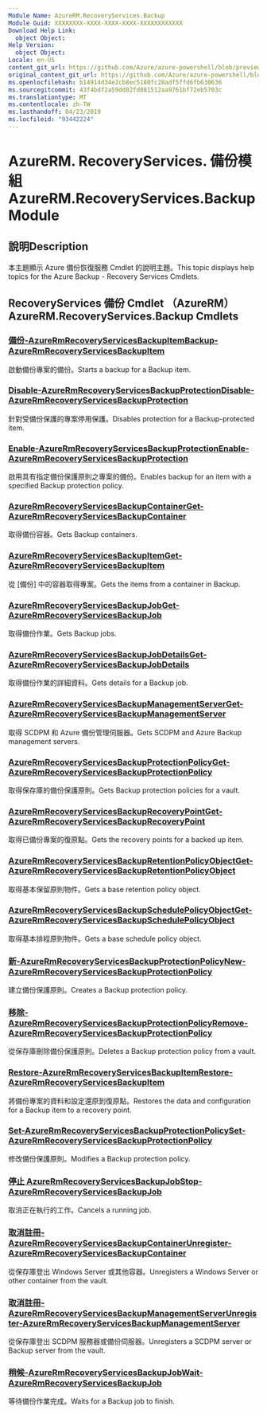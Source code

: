 ```yaml
---
Module Name: AzureRM.RecoveryServices.Backup
Module Guid: XXXXXXXX-XXXX-XXXX-XXXX-XXXXXXXXXXXX
Download Help Link:
  object Object: 
Help Version:
  object Object: 
Locale: en-US
content_git_url: https://github.com/Azure/azure-powershell/blob/preview/src/ResourceManager/RecoveryServices.Backup/Commands.RecoveryServices.Backup/help/AzureRM.RecoveryServices.Backup.md
original_content_git_url: https://github.com/Azure/azure-powershell/blob/preview/src/ResourceManager/RecoveryServices.Backup/Commands.RecoveryServices.Backup/help/AzureRM.RecoveryServices.Backup.md
ms.openlocfilehash: b14914d34e2cb8ec5180fc28adf5ffd6fb630636
ms.sourcegitcommit: 43f4bdf2a59dd82fd881512aa9761bf72eb5703c
ms.translationtype: MT
ms.contentlocale: zh-TW
ms.lasthandoff: 04/23/2019
ms.locfileid: "93442224"
---
```

# <span data-ttu-id="d208c-101">AzureRM. RecoveryServices. 備份模組</span><span class="sxs-lookup"><span data-stu-id="d208c-101">AzureRM.RecoveryServices.Backup Module</span></span>
## <span data-ttu-id="d208c-102">說明</span><span class="sxs-lookup"><span data-stu-id="d208c-102">Description</span></span>
<span data-ttu-id="d208c-103">本主題顯示 Azure 備份恢復服務 Cmdlet 的說明主題。</span><span class="sxs-lookup"><span data-stu-id="d208c-103">This topic displays help topics for the Azure Backup - Recovery Services Cmdlets.</span></span>

## <span data-ttu-id="d208c-104">RecoveryServices 備份 Cmdlet （AzureRM）</span><span class="sxs-lookup"><span data-stu-id="d208c-104">AzureRM.RecoveryServices.Backup Cmdlets</span></span>
### [<span data-ttu-id="d208c-105">備份-AzureRmRecoveryServicesBackupItem</span><span class="sxs-lookup"><span data-stu-id="d208c-105">Backup-AzureRmRecoveryServicesBackupItem</span></span>](Backup-AzureRmRecoveryServicesBackupItem.md)
<span data-ttu-id="d208c-106">啟動備份專案的備份。</span><span class="sxs-lookup"><span data-stu-id="d208c-106">Starts a backup for a Backup item.</span></span>

### [<span data-ttu-id="d208c-107">Disable-AzureRmRecoveryServicesBackupProtection</span><span class="sxs-lookup"><span data-stu-id="d208c-107">Disable-AzureRmRecoveryServicesBackupProtection</span></span>](Disable-AzureRmRecoveryServicesBackupProtection.md)
<span data-ttu-id="d208c-108">針對受備份保護的專案停用保護。</span><span class="sxs-lookup"><span data-stu-id="d208c-108">Disables protection for a Backup-protected item.</span></span>

### [<span data-ttu-id="d208c-109">Enable-AzureRmRecoveryServicesBackupProtection</span><span class="sxs-lookup"><span data-stu-id="d208c-109">Enable-AzureRmRecoveryServicesBackupProtection</span></span>](Enable-AzureRmRecoveryServicesBackupProtection.md)
<span data-ttu-id="d208c-110">啟用具有指定備份保護原則之專案的備份。</span><span class="sxs-lookup"><span data-stu-id="d208c-110">Enables backup for an item with a specified Backup protection policy.</span></span>

### [<span data-ttu-id="d208c-111">AzureRmRecoveryServicesBackupContainer</span><span class="sxs-lookup"><span data-stu-id="d208c-111">Get-AzureRmRecoveryServicesBackupContainer</span></span>](Get-AzureRmRecoveryServicesBackupContainer.md)
<span data-ttu-id="d208c-112">取得備份容器。</span><span class="sxs-lookup"><span data-stu-id="d208c-112">Gets Backup containers.</span></span>

### [<span data-ttu-id="d208c-113">AzureRmRecoveryServicesBackupItem</span><span class="sxs-lookup"><span data-stu-id="d208c-113">Get-AzureRmRecoveryServicesBackupItem</span></span>](Get-AzureRmRecoveryServicesBackupItem.md)
<span data-ttu-id="d208c-114">從 [備份] 中的容器取得專案。</span><span class="sxs-lookup"><span data-stu-id="d208c-114">Gets the items from a container in Backup.</span></span>

### [<span data-ttu-id="d208c-115">AzureRmRecoveryServicesBackupJob</span><span class="sxs-lookup"><span data-stu-id="d208c-115">Get-AzureRmRecoveryServicesBackupJob</span></span>](Get-AzureRmRecoveryServicesBackupJob.md)
<span data-ttu-id="d208c-116">取得備份作業。</span><span class="sxs-lookup"><span data-stu-id="d208c-116">Gets Backup jobs.</span></span>

### [<span data-ttu-id="d208c-117">AzureRmRecoveryServicesBackupJobDetails</span><span class="sxs-lookup"><span data-stu-id="d208c-117">Get-AzureRmRecoveryServicesBackupJobDetails</span></span>](Get-AzureRmRecoveryServicesBackupJobDetails.md)
<span data-ttu-id="d208c-118">取得備份作業的詳細資料。</span><span class="sxs-lookup"><span data-stu-id="d208c-118">Gets details for a Backup job.</span></span>

### [<span data-ttu-id="d208c-119">AzureRmRecoveryServicesBackupManagementServer</span><span class="sxs-lookup"><span data-stu-id="d208c-119">Get-AzureRmRecoveryServicesBackupManagementServer</span></span>](Get-AzureRmRecoveryServicesBackupManagementServer.md)
<span data-ttu-id="d208c-120">取得 SCDPM 和 Azure 備份管理伺服器。</span><span class="sxs-lookup"><span data-stu-id="d208c-120">Gets SCDPM and Azure Backup management servers.</span></span>

### [<span data-ttu-id="d208c-121">AzureRmRecoveryServicesBackupProtectionPolicy</span><span class="sxs-lookup"><span data-stu-id="d208c-121">Get-AzureRmRecoveryServicesBackupProtectionPolicy</span></span>](Get-AzureRmRecoveryServicesBackupProtectionPolicy.md)
<span data-ttu-id="d208c-122">取得保存庫的備份保護原則。</span><span class="sxs-lookup"><span data-stu-id="d208c-122">Gets Backup protection policies for a vault.</span></span>

### [<span data-ttu-id="d208c-123">AzureRmRecoveryServicesBackupRecoveryPoint</span><span class="sxs-lookup"><span data-stu-id="d208c-123">Get-AzureRmRecoveryServicesBackupRecoveryPoint</span></span>](Get-AzureRmRecoveryServicesBackupRecoveryPoint.md)
<span data-ttu-id="d208c-124">取得已備份專案的復原點。</span><span class="sxs-lookup"><span data-stu-id="d208c-124">Gets the recovery points for a backed up item.</span></span>

### [<span data-ttu-id="d208c-125">AzureRmRecoveryServicesBackupRetentionPolicyObject</span><span class="sxs-lookup"><span data-stu-id="d208c-125">Get-AzureRmRecoveryServicesBackupRetentionPolicyObject</span></span>](Get-AzureRmRecoveryServicesBackupRetentionPolicyObject.md)
<span data-ttu-id="d208c-126">取得基本保留原則物件。</span><span class="sxs-lookup"><span data-stu-id="d208c-126">Gets a base retention policy object.</span></span>

### [<span data-ttu-id="d208c-127">AzureRmRecoveryServicesBackupSchedulePolicyObject</span><span class="sxs-lookup"><span data-stu-id="d208c-127">Get-AzureRmRecoveryServicesBackupSchedulePolicyObject</span></span>](Get-AzureRmRecoveryServicesBackupSchedulePolicyObject.md)
<span data-ttu-id="d208c-128">取得基本排程原則物件。</span><span class="sxs-lookup"><span data-stu-id="d208c-128">Gets a base schedule policy object.</span></span>

### [<span data-ttu-id="d208c-129">新-AzureRmRecoveryServicesBackupProtectionPolicy</span><span class="sxs-lookup"><span data-stu-id="d208c-129">New-AzureRmRecoveryServicesBackupProtectionPolicy</span></span>](New-AzureRmRecoveryServicesBackupProtectionPolicy.md)
<span data-ttu-id="d208c-130">建立備份保護原則。</span><span class="sxs-lookup"><span data-stu-id="d208c-130">Creates a Backup protection policy.</span></span>

### [<span data-ttu-id="d208c-131">移除-AzureRmRecoveryServicesBackupProtectionPolicy</span><span class="sxs-lookup"><span data-stu-id="d208c-131">Remove-AzureRmRecoveryServicesBackupProtectionPolicy</span></span>](Remove-AzureRmRecoveryServicesBackupProtectionPolicy.md)
<span data-ttu-id="d208c-132">從保存庫刪除備份保護原則。</span><span class="sxs-lookup"><span data-stu-id="d208c-132">Deletes a Backup protection policy from a vault.</span></span>

### [<span data-ttu-id="d208c-133">Restore-AzureRmRecoveryServicesBackupItem</span><span class="sxs-lookup"><span data-stu-id="d208c-133">Restore-AzureRmRecoveryServicesBackupItem</span></span>](Restore-AzureRmRecoveryServicesBackupItem.md)
<span data-ttu-id="d208c-134">將備份專案的資料和設定還原到復原點。</span><span class="sxs-lookup"><span data-stu-id="d208c-134">Restores the data and configuration for a Backup item to a recovery point.</span></span>

### [<span data-ttu-id="d208c-135">Set-AzureRmRecoveryServicesBackupProtectionPolicy</span><span class="sxs-lookup"><span data-stu-id="d208c-135">Set-AzureRmRecoveryServicesBackupProtectionPolicy</span></span>](Set-AzureRmRecoveryServicesBackupProtectionPolicy.md)
<span data-ttu-id="d208c-136">修改備份保護原則。</span><span class="sxs-lookup"><span data-stu-id="d208c-136">Modifies a Backup protection policy.</span></span>

### [<span data-ttu-id="d208c-137">停止 AzureRmRecoveryServicesBackupJob</span><span class="sxs-lookup"><span data-stu-id="d208c-137">Stop-AzureRmRecoveryServicesBackupJob</span></span>](Stop-AzureRmRecoveryServicesBackupJob.md)
<span data-ttu-id="d208c-138">取消正在執行的工作。</span><span class="sxs-lookup"><span data-stu-id="d208c-138">Cancels a running job.</span></span>

### [<span data-ttu-id="d208c-139">取消註冊-AzureRmRecoveryServicesBackupContainer</span><span class="sxs-lookup"><span data-stu-id="d208c-139">Unregister-AzureRmRecoveryServicesBackupContainer</span></span>](Unregister-AzureRmRecoveryServicesBackupContainer.md)
<span data-ttu-id="d208c-140">從保存庫登出 Windows Server 或其他容器。</span><span class="sxs-lookup"><span data-stu-id="d208c-140">Unregisters a Windows Server or other container from the vault.</span></span>

### [<span data-ttu-id="d208c-141">取消註冊-AzureRmRecoveryServicesBackupManagementServer</span><span class="sxs-lookup"><span data-stu-id="d208c-141">Unregister-AzureRmRecoveryServicesBackupManagementServer</span></span>](Unregister-AzureRmRecoveryServicesBackupManagementServer.md)
<span data-ttu-id="d208c-142">從保存庫登出 SCDPM 服務器或備份伺服器。</span><span class="sxs-lookup"><span data-stu-id="d208c-142">Unregisters a SCDPM server or Backup server from the vault.</span></span>

### [<span data-ttu-id="d208c-143">稍候-AzureRmRecoveryServicesBackupJob</span><span class="sxs-lookup"><span data-stu-id="d208c-143">Wait-AzureRmRecoveryServicesBackupJob</span></span>](Wait-AzureRmRecoveryServicesBackupJob.md)
<span data-ttu-id="d208c-144">等待備份作業完成。</span><span class="sxs-lookup"><span data-stu-id="d208c-144">Waits for a Backup job to finish.</span></span>

